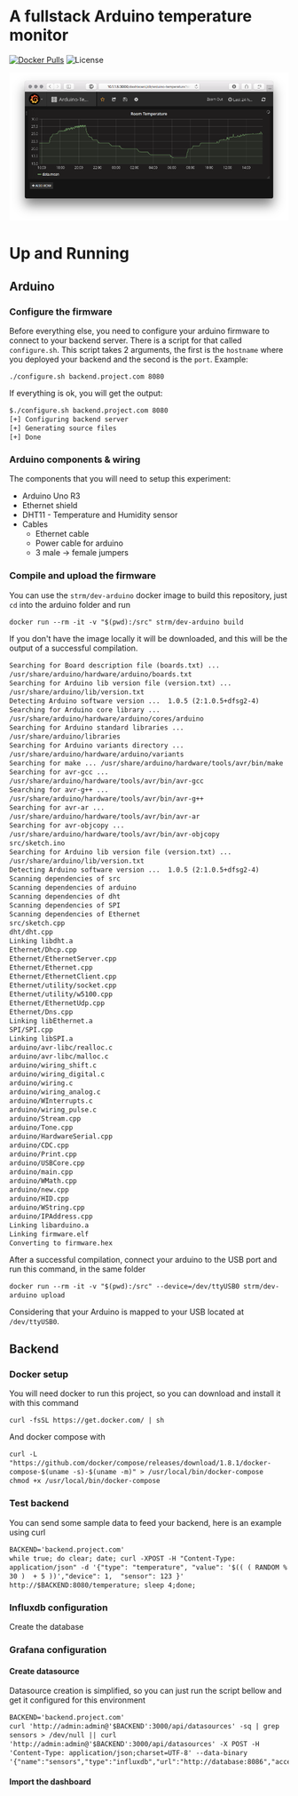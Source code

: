 # A fullstack Arduino temperature monitor 
[![Docker Pulls](https://img.shields.io/docker/pulls/strm/temperature-monitor-backend.svg?style=plastic)](https://hub.docker.com/r/strm/temperature-monitor-backend/)
![License](https://img.shields.io/badge/License-GPL-blue.svg?style=plastic)

![dash](prints/dashboard.png)

# Up and Running



## Arduino

### Configure the firmware

Before everything else, you need to configure your arduino firmware to connect to your backend server. There is a script for that called `configure.sh`. This script takes 2 arguments, the first is the `hostname` where you deployed your backend and the second is the `port`. Example:

```
./configure.sh backend.project.com 8080
```

If everything is ok, you will get the output:

```
$./configure.sh backend.project.com 8080
[+] Configuring backend server
[+] Generating source files
[+] Done
```

### Arduino components & wiring

The components that you will need to setup this experiment:

* Arduino Uno R3
* Ethernet shield
* DHT11 - Temperature and Humidity sensor
* Cables
  * Ethernet cable
  * Power cable for arduino
  * 3 male -> female jumpers 

### Compile and upload the firmware

You can use the `strm/dev-arduino` docker image to build this repository, just `cd` into the arduino folder and run

```
docker run --rm -it -v "$(pwd):/src" strm/dev-arduino build
```

If you don't have the image locally it will be downloaded, and this will be the output of a successful compilation.

```
Searching for Board description file (boards.txt) ... /usr/share/arduino/hardware/arduino/boards.txt
Searching for Arduino lib version file (version.txt) ... /usr/share/arduino/lib/version.txt
Detecting Arduino software version ...  1.0.5 (2:1.0.5+dfsg2-4)
Searching for Arduino core library ... /usr/share/arduino/hardware/arduino/cores/arduino
Searching for Arduino standard libraries ... /usr/share/arduino/libraries
Searching for Arduino variants directory ... /usr/share/arduino/hardware/arduino/variants
Searching for make ... /usr/share/arduino/hardware/tools/avr/bin/make
Searching for avr-gcc ... /usr/share/arduino/hardware/tools/avr/bin/avr-gcc
Searching for avr-g++ ... /usr/share/arduino/hardware/tools/avr/bin/avr-g++
Searching for avr-ar ... /usr/share/arduino/hardware/tools/avr/bin/avr-ar
Searching for avr-objcopy ... /usr/share/arduino/hardware/tools/avr/bin/avr-objcopy
src/sketch.ino
Searching for Arduino lib version file (version.txt) ... /usr/share/arduino/lib/version.txt
Detecting Arduino software version ...  1.0.5 (2:1.0.5+dfsg2-4)
Scanning dependencies of src
Scanning dependencies of arduino
Scanning dependencies of dht
Scanning dependencies of SPI
Scanning dependencies of Ethernet
src/sketch.cpp
dht/dht.cpp
Linking libdht.a
Ethernet/Dhcp.cpp
Ethernet/EthernetServer.cpp
Ethernet/Ethernet.cpp
Ethernet/EthernetClient.cpp
Ethernet/utility/socket.cpp
Ethernet/utility/w5100.cpp
Ethernet/EthernetUdp.cpp
Ethernet/Dns.cpp
Linking libEthernet.a
SPI/SPI.cpp
Linking libSPI.a
arduino/avr-libc/realloc.c
arduino/avr-libc/malloc.c
arduino/wiring_shift.c
arduino/wiring_digital.c
arduino/wiring.c
arduino/wiring_analog.c
arduino/WInterrupts.c
arduino/wiring_pulse.c
arduino/Stream.cpp
arduino/Tone.cpp
arduino/HardwareSerial.cpp
arduino/CDC.cpp
arduino/Print.cpp
arduino/USBCore.cpp
arduino/main.cpp
arduino/WMath.cpp
arduino/new.cpp
arduino/HID.cpp
arduino/WString.cpp
arduino/IPAddress.cpp
Linking libarduino.a
Linking firmware.elf
Converting to firmware.hex
```

After a successful compilation, connect your arduino to the USB port and run this command, in the same folder

```
docker run --rm -it -v "$(pwd):/src" --device=/dev/ttyUSB0 strm/dev-arduino upload
```

Considering that your Arduino is mapped to your USB located at `/dev/ttyUSB0`.



## Backend

### Docker setup

You will need docker to run this project, so you can download and install it with this command

```
curl -fsSL https://get.docker.com/ | sh
```

And docker compose with

```
curl -L "https://github.com/docker/compose/releases/download/1.8.1/docker-compose-$(uname -s)-$(uname -m)" > /usr/local/bin/docker-compose
chmod +x /usr/local/bin/docker-compose
```



### Test backend

You can send some sample data to feed your backend, here is an example using curl

```
BACKEND='backend.project.com'
while true; do clear; date; curl -XPOST -H "Content-Type: application/json" -d '{"type": "temperature", "value": '$(( ( RANDOM % 30 )  + 5 ))',"device": 1,  "sensor": 123 }' http://$BACKEND:8080/temperature; sleep 4;done;
```



### Influxdb configuration

Create the database



### Grafana configuration

#### Create datasource

Datasource creation is simplified, so you can just run the script bellow and get it configured for this environment

```
BACKEND='backend.project.com'
curl 'http://admin:admin@'$BACKEND':3000/api/datasources' -sq | grep sensors > /dev/null || curl 'http://admin:admin@'$BACKEND':3000/api/datasources' -X POST -H 'Content-Type: application/json;charset=UTF-8' --data-binary '{"name":"sensors","type":"influxdb","url":"http://database:8086","access":"proxy","isDefault":true,"database":"temperature"}'
```

#### Import the dashboard